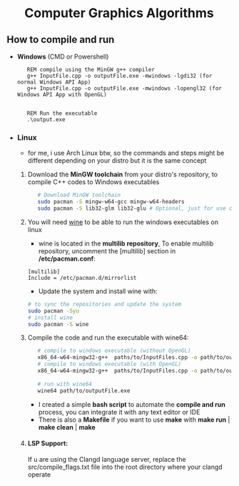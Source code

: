 <h1 align="center">Computer Graphics Algorithms</h1>

## How to compile and run
- **Windows** (CMD or Powershell)
    ```CMD
       REM compile using the MinGW g++ compiler 
       g++ InputFile.cpp -o outputFile.exe -mwindows -lgdi32 (for normal Windows API App)
       g++ InputFile.cpp -o outputFile.exe -mwindows -lopengl32 (for Windows API App with OpenGL)


       REM Run the executable
       .\output.exe
    ```
- ### **Linux**
    - for me, i use Arch Linux btw, so the commands and steps might be different depending on your distro but it is the same concept
    1. Download the **MinGW toolchain** from your distro's repository, to compile C++ codes to Windows executables
        ```bash
           # Download MinGW toolchain
           sudo pacman -S mingw-w64-gcc mingw-w64-headers
           sudo pacman -S lib32-glm lib32-glu # Optional, just for use of OpenGL                                                                                             
        ```
    2. You will need [wine](https://www.winehq.org/) to be able to run the windows executables on linux
        -  wine is located in the **multilib repository**, 
        To enable multilib repository, uncomment the [multilib] section in **/etc/pacman.conf**:
        ```
        [multilib]
        Include = /etc/pacman.d/mirrorlist
        ```
        - Update the system and install wine with:
        ```bash
        # to sync the repositories and update the system 
        sudo pacman -Syu
        # install wine
        sudo pacman -S wine
        ```
    3. Compile the code and run the executable with wine64:
         ```bash
            # compile to windows executable (without OpenGL)
            x86_64-w64-mingw32-g++  paths/to/InputFiles.cpp -o path/to/outputFile.exe -mwindows -lgdi32
            # compile to windows executable (with OpenGL)
            x86_64-w64-mingw32-g++  paths/to/InputFiles.cpp -o path/to/outputFile.exe -mwindows -lopengl32
            
            # run with wine64  
            wine64 path/to/outputFile.exe
          ```
        - I created a simple **bash script** to automate the **compile and run** process, you can integrate it with any text editor or IDE
        - There is also a **Makefile** if you want to use **make** with **make run** | **make clean** | **make**  

    4.  #### LSP Support:
        If u are using the Clangd language server, replace the src/compile_flags.txt file into the root directory where your clangd operate

        

